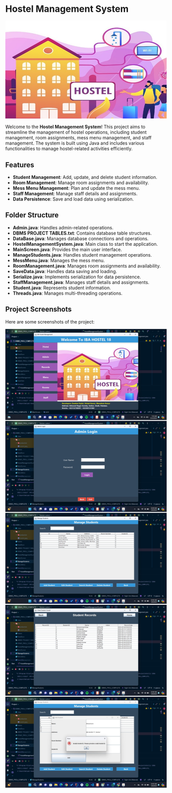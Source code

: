 # Hostel Management System

![Hostel Management System](https://github.com/kelashkumar-iba/Hostel-Management-System/blob/main/hostel.jpeg)

Welcome to the **Hostel Management System**! This project aims to streamline the management of hostel operations, including student management, room assignments, mess menu management, and staff management. The system is built using Java and includes various functionalities to manage hostel-related activities efficiently.


## Features

- **Student Management**: Add, update, and delete student information.
- **Room Management**: Manage room assignments and availability.
- **Mess Menu Management**: Plan and update the mess menu.
- **Staff Management**: Manage staff details and assignments.
- **Data Persistence**: Save and load data using serialization.


## Folder Structure
- **Admin.java**: Handles admin-related operations.
- **DBMS PROJECT TABLES.txt**: Contains database table structures.
- **DataBase.java**: Manages database connections and operations.
- **HostelManagementSystem.java**: Main class to start the application.
- **MainScreen.java**: Provides the main user interface.
- **ManageStudents.java**: Handles student management operations.
- **MessMenu.java**: Manages the mess menu.
- **RoomManagement.java**: Manages room assignments and availability.
- **SaveData.java**: Handles data saving and loading.
- **Serialize.java**: Implements serialization for data persistence.
- **StaffManagement.java**: Manages staff details and assignments.
- **Student.java**: Represents student information.
- **Threads.java**: Manages multi-threading operations.

## Project Screenshots

Here are some screenshots of the project:

![Page 1](https://github.com/kelashkumar-iba/Hostel-Management-System/blob/main/page1.jpg)
![Page 2](https://github.com/kelashkumar-iba/Hostel-Management-System/blob/main/page2.jpg)
![Page 3](https://github.com/kelashkumar-iba/Hostel-Management-System/blob/main/page3.jpg)
![Page 4](https://github.com/kelashkumar-iba/Hostel-Management-System/blob/main/page4.jpg)
![Page 5](https://github.com/kelashkumar-iba/Hostel-Management-System/blob/main/page5.jpg)

